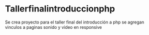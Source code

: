 # Tallerfinalintroduccionphp
Se crea proyecto para el taller final del introducción a php se agregan vinculos a paginas sonido y video en responsive
